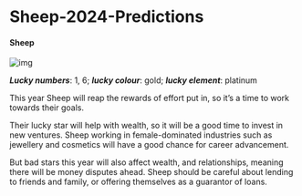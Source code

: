 # Sheep-2024-Predictions

#### Sheep


![img](https://cdn.i-scmp.com/sites/default/files/d8/images/canvas/2024/01/11/5c89282f-a9fb-4c0c-91e2-e1085eeca297_c0ec0091.jpg)

_**Lucky numbers**_: 1, 6;
_**lucky colour**_: gold;
_**lucky element**_: platinum

This year Sheep will reap the rewards of effort put in, so it’s a time to work towards their goals.

Their lucky star will help with wealth, so it will be a good time to invest in new ventures. Sheep working in female-dominated industries such as jewellery and cosmetics will have a good chance for career advancement.

But bad stars this year will also affect wealth, and relationships, meaning there will be money disputes ahead. Sheep should be careful about lending to friends and family, or offering themselves as a guarantor of loans.